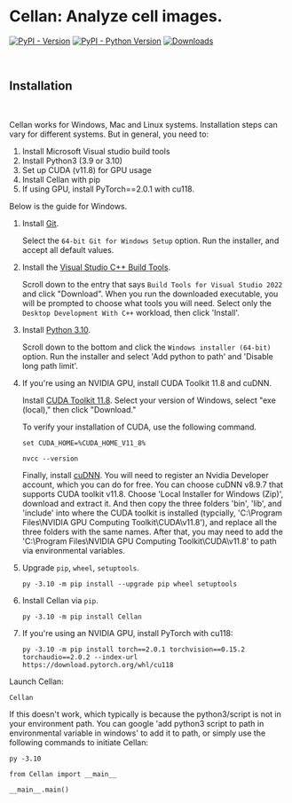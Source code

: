 # Cellan: Analyze cell images.

[![PyPI - Version](https://img.shields.io/pypi/v/Cellan)](https://pypi.org/project/Cellan/)
[![PyPI - Python Version](https://img.shields.io/pypi/pyversions/Cellan)](https://pypi.org/project/Cellan/)
[![Downloads](https://static.pepy.tech/badge/Cellan)](https://pepy.tech/project/Cellan)

<p>&nbsp;</p>

## Installation

<p>&nbsp;</p>

Cellan works for Windows, Mac and Linux systems. Installation steps can vary for different systems. But in general, you need to:
1) Install Microsoft Visual studio build tools
2) Install Python3 (3.9 or 3.10)
3) Set up CUDA (v11.8) for GPU usage
4) Install Cellan with pip
5) If using GPU, install PyTorch==2.0.1 with cu118.

Below is the guide for Windows.

1. Install [Git](https://git-scm.com/download/win). 

   Select the `64-bit Git for Windows Setup` option. Run the installer, and accept all default values.

2. Install the [Visual Studio C++ Build Tools](https://visualstudio.microsoft.com/downloads/#build-tools-for-visual-studio-2022). 

   Scroll down to the entry that says `Build Tools for Visual Studio 2022` and click "Download". When you run the downloaded executable, you will be prompted to choose what tools you will need. Select only the `Desktop Development With C++` workload, then click 'Install'.

3. Install [Python 3.10](https://www.python.org/downloads/release/python-31011/).

   Scroll down to the bottom and click the `Windows installer (64-bit)` option. Run the installer and select 'Add python to path' and 'Disable long path limit'.

4. If you're using an NVIDIA GPU, install CUDA Toolkit 11.8 and cuDNN.

   Install [CUDA Toolkit 11.8](https://developer.nvidia.com/cuda-11-8-0-download-archive?target_os=Windows&target_arch=x86_64). Select your version of Windows, select "exe (local)," then click "Download."

   To verify your installation of CUDA, use the following command.

   ```pwsh-session
   set CUDA_HOME=%CUDA_HOME_V11_8%
   ```
   ```pwsh-session
   nvcc --version
   ```

   Finally, install [cuDNN](https://developer.nvidia.com/rdp/cudnn-archive). You will need to register an Nvidia Developer account, which you can do for free. You can choose cuDNN v8.9.7 that supports CUDA toolkit v11.8. Choose 'Local Installer for Windows (Zip)', download and extract it. And then copy the three folders 'bin', 'lib', and 'include' into where the CUDA toolkit is installed (typcially, 'C:\Program Files\NVIDIA GPU Computing Toolkit\CUDA\v11.8\'), and replace all the three folders with the same names. After that, you may need to add the 'C:\Program Files\NVIDIA GPU Computing Toolkit\CUDA\v11.8' to path via environmental variables.

5. Upgrade `pip`, `wheel`, `setuptools`.
   
   ```pwsh-session
   py -3.10 -m pip install --upgrade pip wheel setuptools
   ```

6. Install Cellan via `pip`.
   
   ```pwsh-session
   py -3.10 -m pip install Cellan
   ```

7. If you're using an NVIDIA GPU, install PyTorch with cu118:
   
   ```pwsh-session
   py -3.10 -m pip install torch==2.0.1 torchvision==0.15.2 torchaudio==2.0.2 --index-url https://download.pytorch.org/whl/cu118
   ```

Launch Cellan:

   ```pwsh-session
   Cellan
   ```

   If this doesn't work, which typically is because the python3/script is not in your environment path. You can google 'add python3 script to path in environmental variable in windows' to add it to path, or simply use the following commands to initiate Cellan:

   ```pwsh-session
   py -3.10
   ```
   ```pwsh-session
   from Cellan import __main__
   ```
   ```pwsh-session
   __main__.main()
   ```


